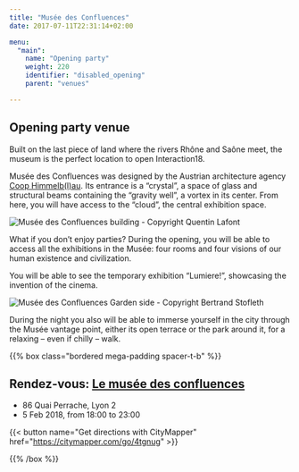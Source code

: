 ```yaml
---
title: "Musée des Confluences"
date: 2017-07-11T22:31:14+02:00

menu:
  "main":
    name: "Opening party"
    weight: 220
    identifier: "disabled_opening"
    parent: "venues"

---
```

## Opening party venue

Built on the last piece of land where the rivers Rhône and Saône meet, the museum is the perfect location to open Interaction18.

Musée des Confluences was designed by the Austrian architecture agency [Coop Himmelb(l)au](https://www.archdaily.com/585697/musee-des-confluences-coop-himmelb-l-au). Its entrance is a “crystal”, a space of glass and structural beams containing the “gravity well”, a vortex in its center. From here, you will have access to the “cloud”, the central exhibition space.

![Musée des Confluences building - Copyright Quentin Lafont](/img/photos/MuseeConfluencesBatiment_creditQuentin-Lafont.jpg)

What if you don’t enjoy parties? During the opening, you will be able to access all the exhibitions in the Musée: four rooms and four visions of our human existence and civilization.

You will be able to see the temporary exhibition “Lumiere!”, showcasing the invention of the cinema.

![Musée des Confluences Garden side  - Copyright Bertrand Stofleth](/img/photos/MuseeConfluencesJardin06_creditBertrandStofleth.jpg)

During the night you also will be able to immerse yourself in the city through the Musée vantage point, either its open terrace or the park around it, for a relaxing – even if chilly – walk.

{{% box class="bordered mega-padding spacer-t-b" %}}

## Rendez-vous: [Le musée des confluences](http://www.museedesconfluences.fr/fr/visit-museum)
* 86 Quai Perrache, Lyon 2
* 5 Feb 2018, from 18:00 to 23:00

{{< button name="Get directions with CityMapper" href="https://citymapper.com/go/4tgnug" >}}

{{% /box %}}
